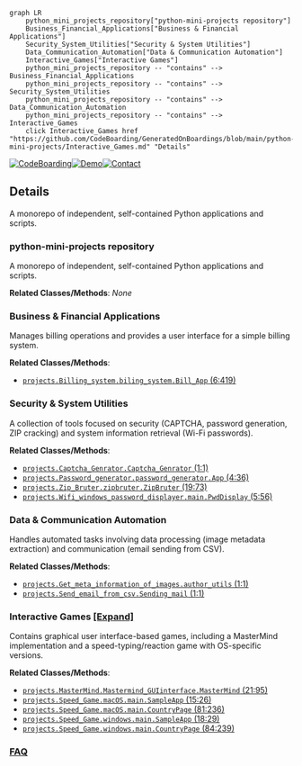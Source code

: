 ```mermaid
graph LR
    python_mini_projects_repository["python-mini-projects repository"]
    Business_Financial_Applications["Business & Financial Applications"]
    Security_System_Utilities["Security & System Utilities"]
    Data_Communication_Automation["Data & Communication Automation"]
    Interactive_Games["Interactive Games"]
    python_mini_projects_repository -- "contains" --> Business_Financial_Applications
    python_mini_projects_repository -- "contains" --> Security_System_Utilities
    python_mini_projects_repository -- "contains" --> Data_Communication_Automation
    python_mini_projects_repository -- "contains" --> Interactive_Games
    click Interactive_Games href "https://github.com/CodeBoarding/GeneratedOnBoardings/blob/main/python-mini-projects/Interactive_Games.md" "Details"
```

[![CodeBoarding](https://img.shields.io/badge/Generated%20by-CodeBoarding-9cf?style=flat-square)](https://github.com/CodeBoarding/GeneratedOnBoardings)[![Demo](https://img.shields.io/badge/Try%20our-Demo-blue?style=flat-square)](https://www.codeboarding.org/demo)[![Contact](https://img.shields.io/badge/Contact%20us%20-%20contact@codeboarding.org-lightgrey?style=flat-square)](mailto:contact@codeboarding.org)

## Details

A monorepo of independent, self-contained Python applications and scripts.

### python-mini-projects repository
A monorepo of independent, self-contained Python applications and scripts.


**Related Classes/Methods**: _None_

### Business & Financial Applications
Manages billing operations and provides a user interface for a simple billing system.


**Related Classes/Methods**:

- <a href="https://github.com/Python-World/python-mini-projects/blob/master/projects/Billing_system/biling_system.py#L6-L419" target="_blank" rel="noopener noreferrer">`projects.Billing_system.biling_system.Bill_App` (6:419)</a>


### Security & System Utilities
A collection of tools focused on security (CAPTCHA, password generation, ZIP cracking) and system information retrieval (Wi-Fi passwords).


**Related Classes/Methods**:

- <a href="https://github.com/Python-World/python-mini-projects/blob/master/projects/Captcha_Genrator/Captcha_Genrator.py#L1-L1" target="_blank" rel="noopener noreferrer">`projects.Captcha_Genrator.Captcha_Genrator` (1:1)</a>
- <a href="https://github.com/Python-World/python-mini-projects/blob/master/projects/Password_generator/password_generator.py#L4-L36" target="_blank" rel="noopener noreferrer">`projects.Password_generator.password_generator.App` (4:36)</a>
- <a href="https://github.com/Python-World/python-mini-projects/blob/master/projects/Zip_Bruter/zipbruter.py#L19-L73" target="_blank" rel="noopener noreferrer">`projects.Zip_Bruter.zipbruter.ZipBruter` (19:73)</a>
- <a href="https://github.com/Python-World/python-mini-projects/blob/master/projects/Wifi_windows_password_displayer/main.py#L5-L56" target="_blank" rel="noopener noreferrer">`projects.Wifi_windows_password_displayer.main.PwdDisplay` (5:56)</a>


### Data & Communication Automation
Handles automated tasks involving data processing (image metadata extraction) and communication (email sending from CSV).


**Related Classes/Methods**:

- <a href="https://github.com/Python-World/python-mini-projects/blob/master/projects/Get_meta_information_of_images/author_utils.py#L1-L1" target="_blank" rel="noopener noreferrer">`projects.Get_meta_information_of_images.author_utils` (1:1)</a>
- <a href="https://github.com/Python-World/python-mini-projects/blob/master/projects/Send_email_from_csv/Sending_mail.py#L1-L1" target="_blank" rel="noopener noreferrer">`projects.Send_email_from_csv.Sending_mail` (1:1)</a>


### Interactive Games [[Expand]](./Interactive_Games.md)
Contains graphical user interface-based games, including a MasterMind implementation and a speed-typing/reaction game with OS-specific versions.


**Related Classes/Methods**:

- <a href="https://github.com/Python-World/python-mini-projects/blob/master/projects/MasterMind/Mastermind_GUIinterface.py#L21-L95" target="_blank" rel="noopener noreferrer">`projects.MasterMind.Mastermind_GUIinterface.MasterMind` (21:95)</a>
- <a href="https://github.com/Python-World/python-mini-projects/blob/master/projects/Speed_Game/macOS/main.py#L15-L26" target="_blank" rel="noopener noreferrer">`projects.Speed_Game.macOS.main.SampleApp` (15:26)</a>
- <a href="https://github.com/Python-World/python-mini-projects/blob/master/projects/Speed_Game/macOS/main.py#L81-L236" target="_blank" rel="noopener noreferrer">`projects.Speed_Game.macOS.main.CountryPage` (81:236)</a>
- <a href="https://github.com/Python-World/python-mini-projects/blob/master/projects/Speed_Game/windows/main.py#L18-L29" target="_blank" rel="noopener noreferrer">`projects.Speed_Game.windows.main.SampleApp` (18:29)</a>
- <a href="https://github.com/Python-World/python-mini-projects/blob/master/projects/Speed_Game/windows/main.py#L84-L239" target="_blank" rel="noopener noreferrer">`projects.Speed_Game.windows.main.CountryPage` (84:239)</a>




### [FAQ](https://github.com/CodeBoarding/GeneratedOnBoardings/tree/main?tab=readme-ov-file#faq)